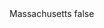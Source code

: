 <?xml version="1.0" encoding="UTF-8"?>
<CustomMetadata xmlns="http://soap.sforce.com/2006/04/metadata">
    <label>Massachusetts</label>
    <protected>false</protected>
</CustomMetadata>
